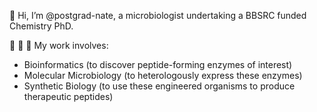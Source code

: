 👋 Hi, I’m @postgrad-nate, a microbiologist undertaking a BBSRC funded Chemistry PhD. 

🧪 🧫 🔬 My work involves:
- Bioinformatics (to discover peptide-forming enzymes of interest)
- Molecular Microbiology (to heterologously express these enzymes) 
- Synthetic Biology (to use these engineered organisms to produce therapeutic peptides)

<!---
postgrad-nate/postgrad-nate is a ✨ special ✨ repository because its `README.md` (this file) appears on your GitHub profile.
You can click the Preview link to take a look at your changes.
--->
